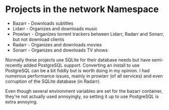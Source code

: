 
# Projects in the network Namespace

 * Bazarr - Downloads subtitles
 * Lidarr - Organizes and downloads music
 * Prowlarr - Organizes torrent trackers between Lidarr, Radarr and Sonarr, but not download clients
 * Radarr - Organizes and downloads movies
 * Sonarr - Organizes and downloads TV shows

Normally these projects use SQLite for their database needs but have semi-recently added PostgreSQL support. Converting an install to use PostgreSQL can be a bit fiddly but is worth doing in my opinion. I had numerous performance issues, mainly in prowlarr (of all services) and even corruption of the SQLite database (in Radarr).

Even though several environment variables are set for the bazarr container, they're not actually used annoyingly, so setting it up to use PostgreSQL is extra annoying.
